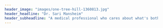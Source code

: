 ```yaml
---
header_image: "images/one-tree-hill-1360813.jpg"
header_headline: "Dr. Sari Mansheim"
header_subheadline: "A medical professional who cares about what's bothering you"
---
```

